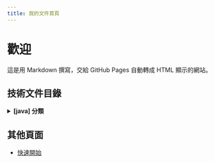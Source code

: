 ```yaml
---
title: 我的文件首頁
---
```


# 歡迎
這是用 Markdown 撰寫，交給 GitHub Pages 自動轉成 HTML 顯示的網站。

<!--生成區域Start-->
## 技術文件目錄

<details>
<summary><strong>[java] 分類</strong></summary>

<ul>
  <li>
    <a href="java/原生功能/">[java] java原生功能</a>
    <ul>
      <li>關鍵字: <code>abstract</code>, <code>interface</code></li>
    </ul>
  </li>
  <li>
    <a href="java/多端口接收請求/">[java] 多端口接收請求</a>
    <ul>
      <li>關鍵字: <code>spring boot</code>, <code>undertow</code>, <code>port設定</code></li>
    </ul>
  </li>
  <li>
    <a href="java/必填欄位檢查/">[java] 必填欄位檢查</a>
    <ul>
      <li>關鍵字: <code>spring boot</code>, <code>spring-validation</code>, <code>必填欄位</code></li>
    </ul>
  </li>
  <li>
    <a href="java/Guava研究紀錄/">[java] Guava簡介</a>(未完成)
    <ul>
      <li>關鍵字: <code>gauva</code>, <code>資料結構</code></li>
    </ul>
  </li>
</ul>

</details>


<!--生成區域End-->

## 其他頁面
- [快速開始](guide.md)
